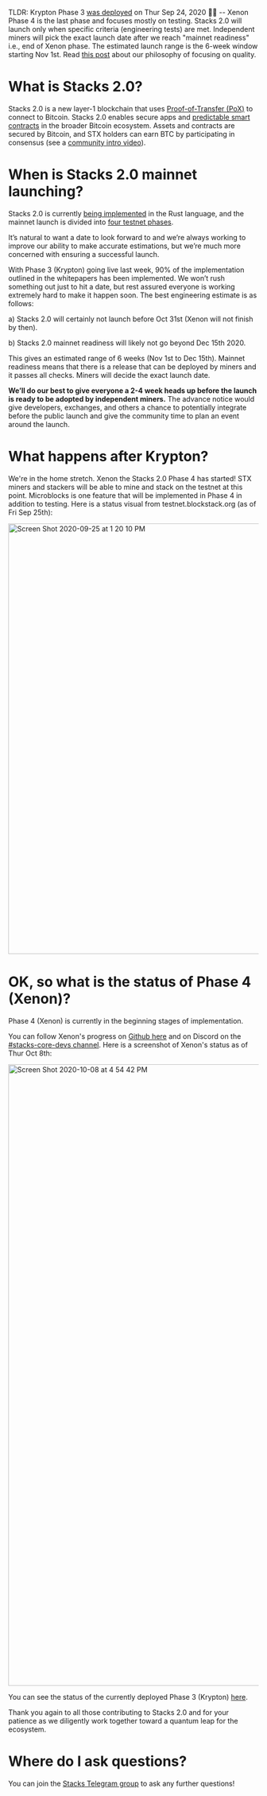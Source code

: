 TLDR: Krypton Phase 3 [was deployed](https://blog.blockstack.org/krypton-launch-proof-of-transfer-now-implemented-on-the-stacks-2-0-testnet/) on Thur Sep 24, 2020 :rocket::tada: -- Xenon Phase 4 is the last phase and focuses mostly on testing. Stacks 2.0 will launch only when specific criteria (engineering tests) are met. Independent miners will pick the exact launch date after we reach "mainnet readiness" i.e., end of Xenon phase. The estimated launch range is the 6-week window starting Nov 1st. Read [this post](https://blog.blockstack.org/when-stacks-2/) about our philosophy of focusing on quality.

# What is Stacks 2.0?
Stacks 2.0 is a new layer-1 blockchain that uses [Proof-of-Transfer (PoX)](https://blockstack.org/pox.pdf) to connect to Bitcoin. Stacks 2.0 enables secure apps and [predictable smart contracts](https://clarity-lang.org)
in the broader Bitcoin ecosystem. Assets and contracts are secured by Bitcoin, and STX holders can earn BTC by participating in consensus (see a [community intro video](http://stacks.zone/#IntroVideo)). 

# When is Stacks 2.0 mainnet launching? 

Stacks 2.0 is currently [being implemented](https://github.com/blockstack/stacks-blockchain)
in the Rust language, and the mainnet launch is divided into [four testnet phases](https://www.blockstack.org/testnet).

It’s natural to want a date to look forward to and we’re always working to improve our ability to make accurate estimations, but we’re much more concerned with ensuring a successful launch.

With Phase 3 (Krypton) going live last week, 90% of the implementation outlined in the whitepapers has been implemented. We won’t rush something out just to hit a date, but rest assured everyone is working extremely hard to make it happen soon. The best engineering estimate is as follows:

a) Stacks 2.0 will certainly not launch before Oct 31st (Xenon will not finish by then).

b) Stacks 2.0 mainnet readiness will likely not go beyond Dec 15th 2020.

This gives an estimated range of 6 weeks (Nov 1st to Dec 15th). Mainnet readiness means that there is a release that can be deployed by miners and it passes all checks. Miners will decide the exact launch date.

**We’ll do our best to give everyone a 2-4 week heads up before the launch is ready to be adopted by independent miners.** The advance notice would give developers, exchanges, and others a chance to potentially integrate before the public launch and give the community time to plan an event around the launch.

# What happens after Krypton?

We're in the home stretch. Xenon the Stacks 2.0 Phase 4 has started! STX miners and stackers will be able to mine and stack on the testnet at this point. Microblocks is one feature that will be implemented in Phase 4 in addition to testing. Here is a status visual from testnet.blockstack.org (as of Fri Sep 25th): 

<img width="866" alt="Screen Shot 2020-09-25 at 1 20 10 PM" src="https://user-images.githubusercontent.com/30627583/94297604-c95d3d00-ff32-11ea-88ce-8f75bfdd7ca7.png">

# OK, so what is the status of Phase 4 (Xenon)?

Phase 4 (Xenon) is currently in the beginning stages of implementation.

You can follow Xenon's progress on [Github here](https://github.com/orgs/blockstack/projects) and on Discord on the [#stacks-core-devs channel](https://discord.gg/XYdRyhf).
Here is a screenshot of Xenon's status as of Thur Oct 8th:

<img width="1250" alt="Screen Shot 2020-10-08 at 4 54 42 PM" src="https://user-images.githubusercontent.com/30627583/95512672-2d4a2180-0987-11eb-9346-3ec3740ab72c.png">

You can see the status of the currently deployed Phase 3 (Krypton) [here](http://status.test-blockstack.com/).

Thank you again to all those contributing to Stacks 2.0 and for your patience as we diligently work together toward a quantum leap for the ecosystem.  

# Where do I ask questions?

You can join the [Stacks Telegram group](https://t.me/BlockstackChat) to ask any further questions!
